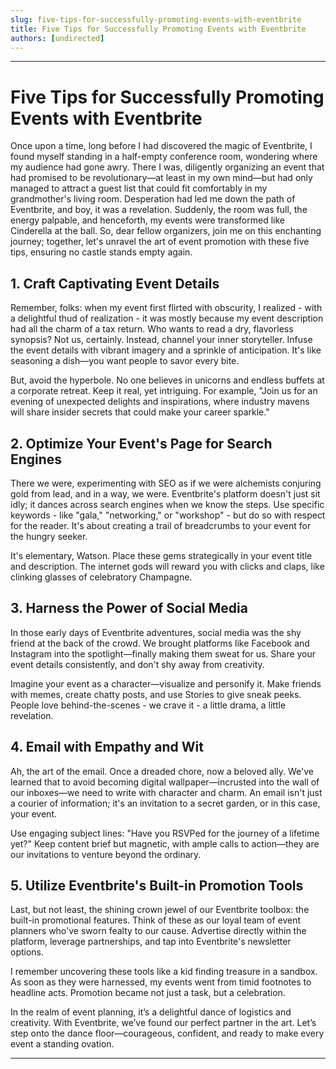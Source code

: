 ```yaml
---
slug: five-tips-for-successfully-promoting-events-with-eventbrite
title: Five Tips for Successfully Promoting Events with Eventbrite
authors: [undirected]
---
```


---  

# Five Tips for Successfully Promoting Events with Eventbrite

Once upon a time, long before I had discovered the magic of Eventbrite, I found myself standing in a half-empty conference room, wondering where my audience had gone awry. There I was, diligently organizing an event that had promised to be revolutionary—at least in my own mind—but had only managed to attract a guest list that could fit comfortably in my grandmother's living room. Desperation had led me down the path of Eventbrite, and boy, it was a revelation. Suddenly, the room was full, the energy palpable, and henceforth, my events were transformed like Cinderella at the ball. So, dear fellow organizers, join me on this enchanting journey; together, let's unravel the art of event promotion with these five tips, ensuring no castle stands empty again.

## 1. Craft Captivating Event Details

Remember, folks: when my event first flirted with obscurity, I realized - with a delightful thud of realization - it was mostly because my event description had all the charm of a tax return. Who wants to read a dry, flavorless synopsis? Not us, certainly. Instead, channel your inner storyteller. Infuse the event details with vibrant imagery and a sprinkle of anticipation. It's like seasoning a dish—you want people to savor every bite. 

But, avoid the hyperbole. No one believes in unicorns and endless buffets at a corporate retreat. Keep it real, yet intriguing. For example, "Join us for an evening of unexpected delights and inspirations, where industry mavens will share insider secrets that could make your career sparkle."

## 2. Optimize Your Event's Page for Search Engines

There we were, experimenting with SEO as if we were alchemists conjuring gold from lead, and in a way, we were. Eventbrite's platform doesn't just sit idly; it dances across search engines when we know the steps. Use specific keywords - like "gala," "networking," or "workshop" - but do so with respect for the reader. It's about creating a trail of breadcrumbs to your event for the hungry seeker.

It's elementary, Watson. Place these gems strategically in your event title and description. The internet gods will reward you with clicks and claps, like clinking glasses of celebratory Champagne.

## 3. Harness the Power of Social Media 

In those early days of Eventbrite adventures, social media was the shy friend at the back of the crowd. We brought platforms like Facebook and Instagram into the spotlight—finally making them sweat for us. Share your event details consistently, and don't shy away from creativity.

Imagine your event as a character—visualize and personify it. Make friends with memes, create chatty posts, and use Stories to give sneak peeks. People love behind-the-scenes - we crave it - a little drama, a little revelation.

## 4. Email with Empathy and Wit

Ah, the art of the email. Once a dreaded chore, now a beloved ally. We've learned that to avoid becoming digital wallpaper—incrusted into the wall of our inboxes—we need to write with character and charm. An email isn't just a courier of information; it's an invitation to a secret garden, or in this case, your event.

Use engaging subject lines: "Have you RSVPed for the journey of a lifetime yet?" Keep content brief but magnetic, with ample calls to action—they are our invitations to venture beyond the ordinary.

## 5. Utilize Eventbrite's Built-in Promotion Tools

Last, but not least, the shining crown jewel of our Eventbrite toolbox: the built-in promotional features. Think of these as our loyal team of event planners who've sworn fealty to our cause. Advertise directly within the platform, leverage partnerships, and tap into Eventbrite's newsletter options.

I remember uncovering these tools like a kid finding treasure in a sandbox. As soon as they were harnessed, my events went from timid footnotes to headline acts. Promotion became not just a task, but a celebration.

In the realm of event planning, it’s a delightful dance of logistics and creativity. With Eventbrite, we’ve found our perfect partner in the art. Let’s step onto the dance floor—courageous, confident, and ready to make every event a standing ovation.

---  


